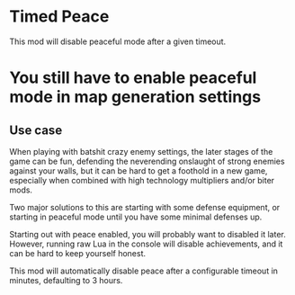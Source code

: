 # Timed Peace

This mod will disable peaceful mode after a given timeout.

# You still have to enable peaceful mode in map generation settings

## Use case

When playing with batshit crazy enemy settings, the later stages of the game
can be fun, defending the neverending onslaught of strong enemies against your
walls, but it can be hard to get a foothold in a new game, especially when
combined with high technology multipliers and/or biter mods.

Two major solutions to this are starting with some defense equipment, or
starting in peaceful mode until you have some minimal defenses up.

Starting out with peace enabled, you will probably want to disabled it later.
However, running raw Lua in the console will disable achievements, and it can
be hard to keep yourself honest.

This mod will automatically disable peace after a configurable timeout in
minutes, defaulting to 3 hours.
